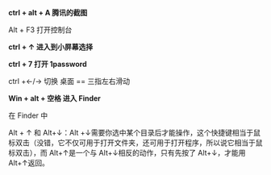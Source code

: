 **ctrl + alt + A  腾讯的截图**



Alt + F3 打开控制台

**ctrl + ↑ 进入到小屏幕选择**

**ctrl + 7 打开 1password**

ctrl +←/→ 切换 桌面 == 三指左右滑动

**Win + alt + 空格 进入 Finder**

在 Finder 中

Alt + ↑ 和 Alt+↓：Alt +↓需要你选中某个目录后才能操作，这个快捷键相当于鼠标双击（没错，它不仅可用于打开文件夹，还可用于打开程序，所以说它相当于鼠标双击），而 Alt+↑是一个与 Alt+↓相反的动作，只有先按了 Alt+↓，才能用 Alt+↑返回。
